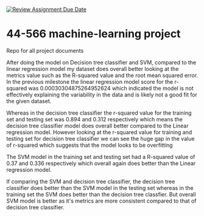 [![Review Assignment Due Date](https://classroom.github.com/assets/deadline-readme-button-24ddc0f5d75046c5622901739e7c5dd533143b0c8e959d652212380cedb1ea36.svg)](https://classroom.github.com/a/7lKBcjfN)
# 44-566 machine-learning project
Repo for all project documents

After doing the model on Decision tree classifier and SVM, compared to the linear regression model my dataset does overall better looking at the metrics value such as the R-squared value and the root mean squared error. In the previous milestone the linear regression model score for the r-squared was 0.00030304875264952624 which indicated the model is not effectively explaining the variability in the data and is likely not a good fit for the given dataset.

Whereas in the decision tree classifier the r-squared value for the training set and testing set was 0.894 and 0.312 respectively which means the decision tree classifier model does overall better compared to the Linear regression model. However looking at the r-squared value for training and testing set for decision tree classifier we can see the huge gap in the value of r-squared which suggests that the model looks to be overfitting

The SVM model in the training set and testing set had a R-squared value of 0.37 and 0.336 respectively which overall again does better than the Linear regression model.

If comparing the SVM and decision tree classifier, the decision tree classifier does better than the SVM model in the testing set whereas in the training set the SVM does better than the decision tree classfier. But overall SVM model is better as it's metrics are more consistent compared to that of decision tree classifier.